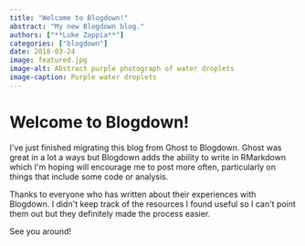 ```yaml
---
title: "Welcome to Blogdown!"
abstract: "My new Blogdown blog."
authors: ["**Luke Zappia**"]
categories: ["blogdown"]
date: 2018-03-24
image: featured.jpg
image-alt: Abstract purple photograph of water droplets
image-caption: Purple water droplets
---
```


Welcome to Blogdown!
====================

I've just finished migrating this blog from Ghost to Blogdown. Ghost was great
in a lot a ways but Blogdown adds the ability to write in RMarkdown which I'm
hoping will encourage me to post more often, particularly on things that
include some code or analysis.

Thanks to everyone who has written about their experiences with Blogdown. I
didn't keep track of the resources I found useful so I can't point them out but
they definitely made the process easier.

See you around!
